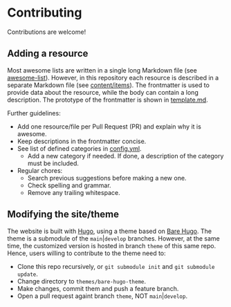# Contributing

Contributions are welcome!

## Adding a resource

Most awesome lists are written in a single long Markdown file (see [awesome-list](https://github.com/topics/awesome-list)). However, in this repository each resource is described in a separate Markdown file (see [content/items](../content/items)). The frontmatter is used to provide data about the resource, while the body can contain a long description. The prototype of the frontmatter is shown in [template.md](../template.md).

Further guidelines:

* Add one resource/file per Pull Request (PR) and explain why it is awesome.
* Keep descriptions in the frontmatter concise.
* See list of defined categories in [config.yml](../config.yml).
  * Add a new category if needed. If done, a description of the category must be included.
* Regular chores:
  * Search previous suggestions before making a new one.
  * Check spelling and grammar.
  * Remove any trailing whitespace.

## Modifying the site/theme

The website is built with [Hugo](https://github.com/gohugoio/hugo), using a theme based on [Bare Hugo](https://github.com/orf/bare-hugo-theme). The theme is a submodule of the `main`|`develop` branches. However, at the same time, the customized version is hosted in branch `theme` of this same repo. Hence, users willing to contribute to the theme need to:

- Clone this repo recursively, or `git submodule init` and `git submodule update`.
- Change directory to `themes/bare-hugo-theme`.
- Make changes, commit them and push a feature branch.
- Open a pull request againt branch `theme`, NOT `main`|`develop`.